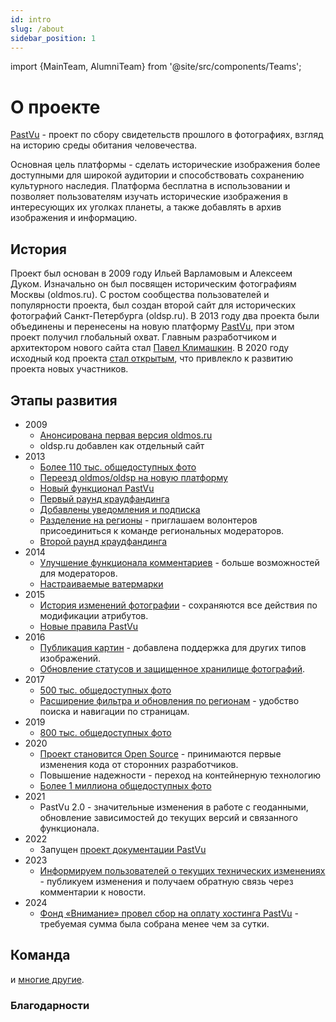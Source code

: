 ```yaml
---
id: intro
slug: /about
sidebar_position: 1
---
```


import {MainTeam, AlumniTeam} from '@site/src/components/Teams';

# О проекте

[PastVu](https://pastvu.com/) - проект по сбору свидетельств прошлого в фотографиях, взгляд на историю среды обитания человечества.

Основная цель платформы - сделать исторические изображения более доступными для широкой аудитории и способствовать сохранению культурного наследия. Платформа бесплатна в использовании и позволяет пользователям изучать исторические изображения в интересующих их уголках планеты, а также добавлять в архив изображения и информацию.

## История

Проект был основан в 2009 году Ильей Варламовым и Алексеем Дуком. Изначально
он был посвящен историческим фотографиям Москвы (oldmos.ru). С ростом
сообщества пользователей и популярности проекта, был создан второй сайт для
исторических фотографий Санкт-Петербурга (oldsp.ru). В 2013 году два проекта
были объединены и перенесены на новую платформу [PastVu](https://pastvu.com/),
при этом проект получил глобальный охват. Главным разработчиком и архитектором
нового сайта стал [Павел Климашкин](https://github.com/klimashkin). В 2020
году исходный код проекта [стал открытым](https://pastvu.com/news/149), что
привлекло к развитию проекта новых участников.

## Этапы развития

* 2009
  * [Анонсирована первая версия oldmos.ru](https://pastvu.com/news/2)
  * oldsp.ru добавлен как отдельный сайт
* 2013
  * [Более 110 тыс. общедоступных фото](https://pastvu.com/news/77)
  * [Переезд oldmos/oldsp на новую платформу](https://pastvu.com/news/77)
  * [Новый функционал PastVu](https://pastvu.com/news/82)
  * [Первый раунд краудфандинга](https://pastvu.com/news/86)
  * [Добавлены уведомления и подписка](https://pastvu.com/news/89)
  * [Разделение на регионы](https://pastvu.com/news/97) - приглашаем волонтеров присоединиться к команде региональных модераторов.
  * [Второй раунд краудфандинга](https://pastvu.com/news/105)
* 2014
  * [Улучшение функционала комментариев](https://pastvu.com/news/110) - больше возможностей для модераторов.
  * [Настраиваемые ватермарки](https://pastvu.com/news/120)
* 2015
  * [История изменений фотографии](https://pastvu.com/news/123) - сохраняются все действия по модификации атрибутов.
  * [Новые правила PastVu](https://pastvu.com/news/130)
* 2016
  * [Публикация картин](https://pastvu.com/news/132) - добавлена поддержка для других типов изображений.
  * [Обновление статусов и защищенное хранилище фотографий](https://pastvu.com/news/133).
* 2017
  * [500 тыс. общедоступных фото](https://pastvu.com/news/135)
  * [Расширение фильтра и обновления по регионам](https://pastvu.com/news/134) - удобство поиска и навигации по страницам.
* 2019
  * [800 тыс. общедоступных фото](https://pastvu.com/news/135)
* 2020
  * [Проект становится Open Source](https://pastvu.com/news/149) - принимаются первые изменения кода от сторонних разработчиков.
  * Повышение надежности - переход на контейнерную технологию
  * [Более 1 миллиона общедоступных фото](https://pastvu.com/news/153)
* 2021
  * PastVu 2.0 - значительные изменения в работе с геоданными, обновление зависимостей до текущих версий и связанного функционала.
* 2022
  * Запущен [проект документации PastVu](https://docs.pastvu.com/)
* 2023
  * [Информируем пользователей о текущих технических изменениях](https://pastvu.com/news/155) - публикуем изменения и получаем обратную связь через комментарии к новости.
* 2024
  * [Фонд «Внимание» провел сбор на оплату хостинга PastVu](https://pastvu.com/news/157) - требуемая сумма была собрана менее чем за сутки.

## Команда

<MainTeam></MainTeam>

и [многие другие](https://github.com/PastVu/pastvu/graphs/contributors).

### Благодарности

<AlumniTeam></AlumniTeam>
